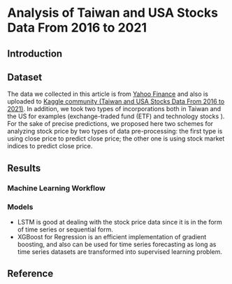 # Analysis of Taiwan and USA Stocks Data From 2016 to 2021
## Introduction
## Dataset
The data we collected in this article is from [Yahoo Finance](https://finance.yahoo.com/) and also is uploaded to [Kaggle community (Taiwan and USA Stocks Data From 2016 to 2021)](https://www.kaggle.com/pentiumlin/taiwan-and-usa-stock-data). In addition, we took two types of incorporations both in Taiwan and the US for examples (exchange-traded fund (ETF) and technology stocks ). For the sake of precise predictions, we proposed here two schemes for analyzing stock price by two types of data pre-processing: the first type is using close price to predict close price; the other one is using stock market indices to predict close price.

## Results
### Machine Learning Workflow
### Models
- LSTM is good at dealing with the stock price data since it is in the form of time series or sequential form.
- XGBoost for Regression is an efficient implementation of gradient boosting, and also can be used for time series forecasting as long as time series datasets are transformed into supervised learning problem.

## Reference

